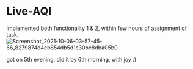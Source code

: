 # Live-AQI

Implemented both functionality 1 & 2,
within few hours of assignment of task.
![Screenshot_2021-10-06-03-57-45-66_8279874d4eb854db5d1c30bc8dba05b0](https://user-images.githubusercontent.com/6492559/136113561-f4e9856d-733e-47d7-a4d5-dda84a612c2d.jpg)

got on 5th evening, did it by 6th morning, with joy :)
